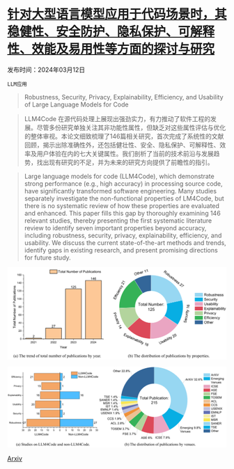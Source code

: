 # [针对大型语言模型应用于代码场景时，其稳健性、安全防护、隐私保护、可解释性、效能及易用性等方面的探讨与研究](https://arxiv.org/abs/2403.07506)

发布时间：2024年03月12日

`LLM应用`

> Robustness, Security, Privacy, Explainability, Efficiency, and Usability of Large Language Models for Code

> LLM4Code 在源代码处理上展现出强劲实力，有力推动了软件工程的发展。尽管多份研究单独关注其非功能性属性，但缺乏对这些属性评估与优化的整体审视。本论文细致梳理了146篇相关研究，首次完成了系统性的文献回顾，揭示出除准确性外，还包括健壮性、安全、隐私保护、可解释性、效率及用户体验在内的七大关键属性。我们剖析了当前的技术前沿与发展趋势，找出现有研究的不足，并为未来的研究方向提供了前瞻性的指引。

> Large language models for code (LLM4Code), which demonstrate strong performance (e.g., high accuracy) in processing source code, have significantly transformed software engineering. Many studies separately investigate the non-functional properties of LM4Code, but there is no systematic review of how these properties are evaluated and enhanced. This paper fills this gap by thoroughly examining 146 relevant studies, thereby presenting the first systematic literature review to identify seven important properties beyond accuracy, including robustness, security, privacy, explainability, efficiency, and usability. We discuss the current state-of-the-art methods and trends, identify gaps in existing research, and present promising directions for future study.

![针对大型语言模型应用于代码场景时，其稳健性、安全防护、隐私保护、可解释性、效能及易用性等方面的探讨与研究](../../../paper_images/2403.07506/x1.png)

![针对大型语言模型应用于代码场景时，其稳健性、安全防护、隐私保护、可解释性、效能及易用性等方面的探讨与研究](../../../paper_images/2403.07506/x2.png)

[Arxiv](https://arxiv.org/abs/2403.07506)